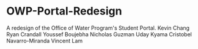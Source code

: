 # OWP-Portal-Redesign
A redesign of the Office of Water Program's Student Portal.
Kevin Chang
Ryan Crandall
Youssef Boujebha
Nicholas Guzman
Uday Kyama 
Cristobel Navarro-Miranda
Vincent Lam
